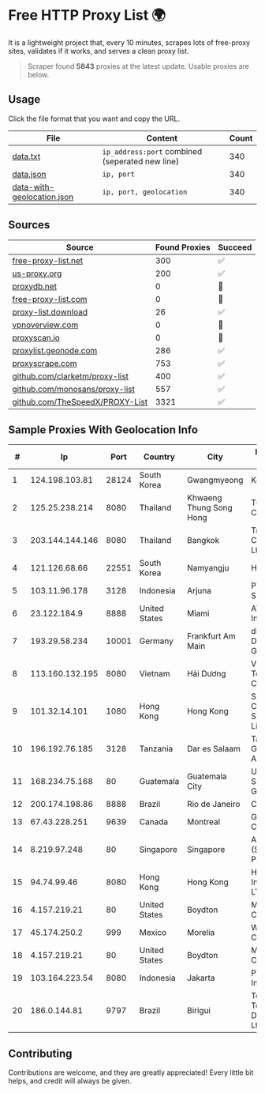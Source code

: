 
# Free HTTP Proxy List 🌍

It is a lightweight project that, every 10 minutes, scrapes lots of free-proxy sites, validates if it works, and serves a clean proxy list.


> Scraper found **5843** proxies at the latest update. Usable proxies are below.

## Usage

Click the file format that you want and copy the URL.


|File|Content|Count|
|----|-------|-----|
|[data.txt](https://raw.githubusercontent.com/themiralay/Proxy-List-World/master/data.txt)|`ip_address:port` combined (seperated new line)|340|
|[data.json](https://raw.githubusercontent.com/themiralay/Proxy-List-World/master/data.json)|`ip, port`|340|
|[data-with-geolocation.json](https://raw.githubusercontent.com/themiralay/Proxy-List-World/master/data-with-geolocation.json)|`ip, port, geolocation`|340|

## Sources

|Source|Found Proxies|Succeed|
|------|-------------|-------|
|[free-proxy-list.net](https://free-proxy-list.net)|300|✅|
|[us-proxy.org](https://www.us-proxy.org)|200|✅|
|[proxydb.net](http://proxydb.net)|0|🚫|
|[free-proxy-list.com](https://free-proxy-list.com/?page=&port=&type%5B%5D=http&type%5B%5D=https&up_time=0&search=Search)|0|🚫|
|[proxy-list.download](https://www.proxy-list.download/HTTP)|26|✅|
|[vpnoverview.com](https://vpnoverview.com/privacy/anonymous-browsing/free-proxy-servers)|0|🚫|
|[proxyscan.io](https://www.proxyscan.io)|0|🚫|
|[proxylist.geonode.com](https://proxylist.geonode.com/api/proxy-list?limit=300&page=1&sort_by=lastChecked&sort_type=desc&protocols=http,https)|286|✅|
|[proxyscrape.com](https://api.proxyscrape.com/v2/?request=displayproxies&protocol=http&timeout=10000&country=all&ssl=all&anonymity=all)|753|✅|
|[github.com/clarketm/proxy-list](https://raw.githubusercontent.com/clarketm/proxy-list/master/proxy-list-raw.txt)|400|✅|
|[github.com/monosans/proxy-list](https://raw.githubusercontent.com/monosans/proxy-list/main/proxies/http.txt)|557|✅|
|[github.com/TheSpeedX/PROXY-List](https://raw.githubusercontent.com/TheSpeedX/PROXY-List/master/http.txt)|3321|✅|


## Sample Proxies With Geolocation Info

|#|Ip|Port|Country|City|Internet Service Provider|
|-|--|----|-------|----|-------------------------|
|1|124.198.103.81|28124|South Korea|Gwangmyeong|Korea Telecom|
|2|125.25.238.214|8080|Thailand|Khwaeng Thung Song Hong|TOT Public Company Limited|
|3|203.144.144.146|8080|Thailand|Bangkok|True Internet Corporation CO. Ltd.|
|4|121.126.68.66|22551|South Korea|Namyangju|HAIonNet|
|5|103.11.96.178|3128|Indonesia|Arjuna|PT SKYLINE SEMESTA|
|6|23.122.184.9|8888|United States|Miami|AT&T Services, Inc.|
|7|193.29.58.234|10001|Germany|Frankfurt Am Main|diva-e Datacenters GmbH|
|8|113.160.132.195|8080|Vietnam|Hải Dương|VietNam Post and Telecom Corporation|
|9|101.32.14.101|1080|Hong Kong|Hong Kong|Shenzhen Tencent Computer Systems Company Limited|
|10|196.192.76.185|3128|Tanzania|Dar es Salaam|Tanzania e-Government Agency|
|11|168.234.75.168|80|Guatemala|Guatemala City|Universidad de San Carlos de Guatemala|
|12|200.174.198.86|8888|Brazil|Rio de Janeiro|Claro S.A|
|13|67.43.228.251|9639|Canada|Montreal|GloboTech Communications|
|14|8.219.97.248|80|Singapore|Singapore|Alibaba Cloud (Singapore) Private Limited|
|15|94.74.99.46|8080|Hong Kong|Hong Kong|Huawei International Pte. LTD|
|16|4.157.219.21|80|United States|Boydton|Microsoft Corporation|
|17|45.174.250.2|999|Mexico|Morelia|Wifmax S.A de C.V.|
|18|4.157.219.21|80|United States|Boydton|Microsoft Corporation|
|19|103.164.223.54|8080|Indonesia|Jakarta|PT iForte Global Internet|
|20|186.0.144.81|9797|Brazil|Birigui|Tellius Telecomunicacoes DAS Americas Ltda|



## Contributing

Contributions are welcome, and they are greatly appreciated! Every
little bit helps, and credit will always be given.

